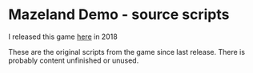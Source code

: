 # Mazeland Demo - source scripts
I released this game [here](www.newgrounds.com/portal/view/716697) in 2018

These are the original scripts from the game since last release. There is probably content unfinished or unused.